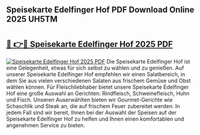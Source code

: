 ## Speisekarte Edelfinger Hof PDF Download Online 2025 UH5TM

# <h2><a href="http://gc8dgnm.nevu.top/?p=Speisekarte+Edelfinger+Hof">🔗 👉🔴 Speisekarte Edelfinger Hof 2025 PDF</a></h2>

[![Speisekarte Edelfinger Hof 2025 PDF](https://i.imgur.com/dBaPXMq.png)](http://gc8dgnm.nevu.top/?p=Speisekarte+Edelfinger+Hof)
Die Speisekarte Edelfinger Hof ist eine Gelegenheit, etwas für sich selbst zu wählen und zu genießen. Auf unserer Speisekarte Edelfinger Hof empfehlen wir einen Salatbereich, in dem Sie aus vielen verschiedenen Salaten aus frischem Gemüse und Obst wählen können. Für Fleischliebhaber bietet unsere Speisekarte Edelfinger Hof eine große Auswahl an Gerichten: Rindfleisch, Schweinefleisch, Huhn und Fisch. Unseren Auserwählten bieten wir Gourmet-Gerichte wie Schaschlik und Steak an, die auf frischem Feuer zubereitet werden. In jedem Fall sind wir bereit, Ihnen bei der Auswahl der Speisen auf der Speisekarte Edelfinger Hof zu helfen und Ihnen einen komfortablen und angenehmen Service zu bieten.
